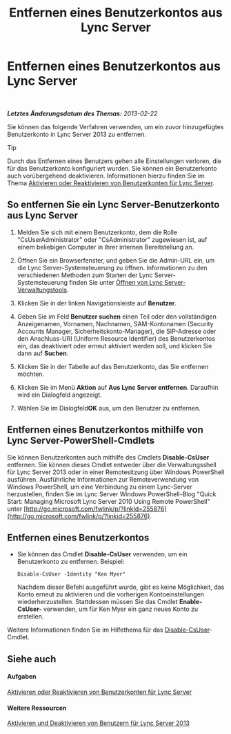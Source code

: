 ﻿---
title: Entfernen eines Benutzerkontos aus Lync Server
TOCTitle: Entfernen eines Benutzerkontos aus Lync Server
ms:assetid: 2f512aba-e358-45ae-af58-74312ee9c514
ms:mtpsurl: https://technet.microsoft.com/de-de/library/JJ688008(v=OCS.15)
ms:contentKeyID: 49890683
ms.date: 05/19/2016
mtps_version: v=OCS.15
ms.translationtype: HT
---

# Entfernen eines Benutzerkontos aus Lync Server

 

_**Letztes Änderungsdatum des Themas:** 2013-02-22_

Sie können das folgende Verfahren verwenden, um ein zuvor hinzugefügtes Benutzerkonto in Lync Server 2013 zu entfernen.


> [!TIP]
> Durch das Entfernen eines Benutzers gehen alle Einstellungen verloren, die für das Benutzerkonto konfiguriert wurden. Sie können ein Benutzerkonto auch vorübergehend deaktivieren. Informationen hierzu finden Sie im Thema <A href="lync-server-2013-disable-or-re-enable-user-account-for-lync-server.md">Aktivieren oder Reaktivieren von Benutzerkonten für Lync Server</A>.



## So entfernen Sie ein Lync Server-Benutzerkonto aus Lync Server

1.  Melden Sie sich mit einem Benutzerkonto, dem die Rolle "CsUserAdministrator" oder "CsAdministrator" zugewiesen ist, auf einem beliebigen Computer in Ihrer internen Bereitstellung an.

2.  Öffnen Sie ein Browserfenster, und geben Sie die Admin-URL ein, um die Lync Server-Systemsteuerung zu öffnen. Informationen zu den verschiedenen Methoden zum Starten der Lync Server-Systemsteuerung finden Sie unter [Öffnen von Lync Server-Verwaltungstools](lync-server-2013-open-lync-server-administrative-tools.md).

3.  Klicken Sie in der linken Navigationsleiste auf **Benutzer**.

4.  Geben Sie im Feld **Benutzer suchen** einen Teil oder den vollständigen Anzeigenamen, Vornamen, Nachnamen, SAM-Kontonamen (Security Accounts Manager, Sicherheitskonto-Manager), die SIP-Adresse oder den Anschluss-URI (Uniform Resource Identifier) des Benutzerkontos ein, das deaktiviert oder erneut aktiviert werden soll, und klicken Sie dann auf **Suchen**.

5.  Klicken Sie in der Tabelle auf das Benutzerkonto, das Sie entfernen möchten.

6.  Klicken Sie im Menü **Aktion** auf **Aus Lync Server entfernen**. Daraufhin wird ein Dialogfeld angezeigt.

7.  Wählen Sie im Dialogfeld**OK** aus, um den Benutzer zu entfernen.

## Entfernen eines Benutzerkontos mithilfe von Lync Server-PowerShell-Cmdlets

Sie können Benutzerkonten auch mithilfe des Cmdlets **Disable-CsUser** entfernen. Sie können dieses Cmdlet entweder über die Verwaltungsshell für Lync Server 2013 oder in einer Remotesitzung über Windows PowerShell ausführen. Ausführliche Informationen zur Remoteverwendung von Windows PowerShell, um eine Verbindung zu einem Lync-Server herzustellen, finden Sie im Lync Server Windows PowerShell-Blog "Quick Start: Managing Microsoft Lync Server 2010 Using Remote PowerShell" unter [http://go.microsoft.com/fwlink/p/?linkId=255876](http://go.microsoft.com/fwlink/p/?linkid=255876).

## Entfernen eines Benutzerkontos

  - Sie können das Cmdlet **Disable-CsUser** verwenden, um ein Benutzerkonto zu entfernen. Beispiel:
    
        Disable-CsUser -Identity "Ken Myer"
    
    Nachdem dieser Befehl ausgeführt wurde, gibt es keine Möglichkeit, das Konto erneut zu aktivieren und die vorherigen Kontoeinstellungen wiederherzustellen. Stattdessen müssen Sie das Cmdlet **Enable-CsUser-** verwenden, um für Ken Myer ein ganz neues Konto zu erstellen.

Weitere Informationen finden Sie im Hilfethema für das [Disable-CsUser](https://docs.microsoft.com/en-us/powershell/module/skype/Disable-CsUser)-Cmdlet.

## Siehe auch

#### Aufgaben

[Aktivieren oder Reaktivieren von Benutzerkonten für Lync Server](lync-server-2013-disable-or-re-enable-user-account-for-lync-server.md)  

#### Weitere Ressourcen

[Aktivieren und Deaktivieren von Benutzern für Lync Server 2013](lync-server-2013-enabling-and-disabling-users-for-lync-server.md)

